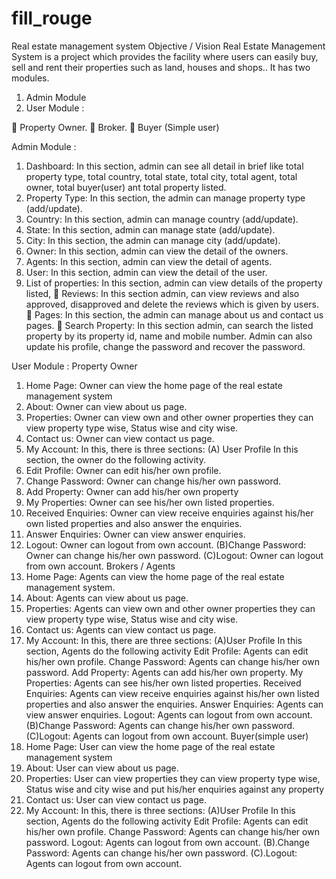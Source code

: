 # fill_rouge
Real estate management system
Objective / Vision
Real Estate Management System is a project which provides the facility where users can easily buy, sell and rent their properties such as land, houses and shops.. It has two modules.
1.	Admin Module
2.	User Module :

	Property Owner.
	Broker.
	Buyer (Simple user) 

Admin Module :

1.	Dashboard: In this section, admin can see all detail in brief like total property type, total country, total state, total city, total agent, total owner, total buyer(user) ant total property listed.
2.	Property Type: In this section, the admin can manage property type (add/update).
3.	Country: In this section, admin can manage country (add/update).
4.	State: In this section, admin can manage state (add/update).
5.	City: In this section, the admin can manage city (add/update).
6.	Owner: In this section, admin can view the detail of the owners.
7.	Agents: In this section, admin can view the detail of agents.
8.	User: In this section, admin can view the detail of the user.
9.	List of properties: In this section, admin can view details of the property listed,
	Reviews: In this section admin, can view reviews and also approved, disapproved and delete the reviews which is given by users.
	Pages: In this section, the admin can manage about us and contact us pages.
	Search Property: In this section admin, can search the listed property by its property id, name and mobile number.
Admin can also update his profile, change the password and recover the password.

User Module :
Property Owner

1.	Home Page: Owner can view the home page of the real estate management system
2.	About: Owner can view about us page.
3.	Properties: Owner can view own and other owner properties they can view property type wise, Status wise and city wise.
4.	Contact us: Owner can view contact us page.
5.	My Account: In this, there is three sections:  (A) User Profile
In this section, the owner do the following activity.
1.	Edit Profile: Owner can edit his/her own profile.
2.	Change Password: Owner can change his/her own password.
3.	Add Property: Owner can add his/her own property
4.	My Properties: Owner can see his/her own listed properties.
5.	Received Enquiries: Owner can view receive enquiries against his/her own listed properties and also answer the enquiries.
6.	Answer Enquiries: Owner can view answer enquiries.
7.	Logout: Owner can logout from own account.
(B)Change Password: Owner can change his/her own password.
(C)Logout: Owner can logout from own account.
Brokers / Agents
1.	Home Page: Agents can view the home page of the real estate management system.
2.	About: Agents can view about us page.
3.	Properties: Agents can view own and other owner properties they can view property type wise, Status wise and city wise.
4.	Contact us: Agents can view contact us page.
5.	My Account: In this, there are three sections: (A)User Profile
In this section, Agents do the following activity
Edit Profile: Agents can edit his/her own profile.
Change Password: Agents can change his/her own password.
Add Property: Agents can add his/her own property.
My Properties: Agents can see his/her own listed properties.
Received Enquiries: Agents can view receive enquiries against his/her own listed properties and also answer the enquiries.
Answer Enquiries: Agents can view answer enquiries.
Logout: Agents can logout from own account.
(B)Change Password: Agents can change his/her own password.
(C)Logout: Agents can logout from own account.
Buyer(simple user)
1.	Home Page: User can view the home page of the real estate management system
2.	About: User can view about us page.
3.	Properties: User can view properties they can view property type wise, Status wise and city wise and put his/her enquiries against any property
4.	Contact us: User can view contact us page.
5.	My Account: In this, there is three sections: (A)User Profile
In this section, Agents do the following activity
Edit Profile: Agents can edit his/her own profile.
Change Password: Agents can change his/her own password.
Logout: Agents can logout from own account.
(B).Change Password: Agents can change his/her own password.
(C).Logout: Agents can logout from own account.

